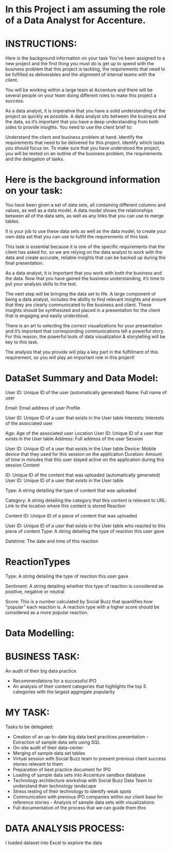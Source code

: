 
# In this Project i am assuming the role of a Data Analyst for Accenture.

# INSTRUCTIONS:
Here is the background information on your task
You’ve been assigned to a new project and the first thing you must do is get up to speed with the business problem that this project is tackling, the requirements that need to be fulfilled as deliverables and the alignment of internal teams with the client.

You will be working within a large team at Accenture and there will be several people on your team doing different roles to make this project a success.

As a data analyst, it is imperative that you have a solid understanding of the project as quickly as possible. A data analyst sits between the business and the data, so it’s important that you have a deep understanding from both sides to provide insights. You need to use the client brief to:

Understand the client and business problem at hand.
Identify the requirements that need to be delivered for this project.
Identify which tasks you should focus on.
To make sure that you have understood the project, you will be tested on an outline of the business problem, the requirements and the delegation of tasks.


# Here is the background information on your task:
You have been given a set of data sets, all containing different columns and values, as well as a data model. A data model shows the relationships between all of the data sets, as well as any links that you can use to merge tables.

It is your job to use these data sets as well as the data model, to create your own data set that you can use to fulfill the requirements of this task. 

This task is essential because it is one of the specific requirements that the client has asked for, so we are relying on the data analyst to work with the data and create accurate, reliable insights that can be backed up during the final presentation.

As a data analyst, it is important that you work with both the business and the data. Now that you have gained the business understanding, it’s time to put your analysis skills to the test. 

The next step will be bringing the data set to life. A large component of being a data analyst, includes the ability to find relevant insights and ensure that they are clearly communicated to the business and client. These insights should be synthesized and placed in a presentation for the client that is engaging and easily understood. 

There is an art to selecting the correct visualizations for your presentation and it’s important that corresponding communications tell a powerful story. For this reason, the powerful tools of data visualization & storytelling will be key to this task. 

The analysis that you provide will play a key part in the fulfillment of this requirement, so you will play an important role in this project!


# DataSet Summary and Data Model:
User
 ID: Unique ID of the user (automatically generated) Name: Full name of user

 Email: Email address of user
Profile

 User ID: Unique ID of a user that exists in the User table Interests: Interests of the associated user

Age: Age of the associated user
Location
User ID: Unique ID of a user that exists in the User table Address: Full address of the user
Session

User ID: Unique ID of a user that exists in the User table
Device: Mobile device that they used for this session on the application
Duration: Amount of time in minutes that this user stayed active on the application during this session
Content

ID: Unique ID of the content that was uploaded (automatically generated) User ID: Unique ID of a user that exists in the User table

Type: A string detailing the type of content that was uploaded

Category: A string detailing the category that this content is relevant to URL: Link to the location where this content is stored
Reaction

Content ID: Unique ID of a piece of content that was uploaded

User ID: Unique ID of a user that exists in the User table who reacted to this piece of content Type: A string detailing the type of reaction this user gave

Datetime: The date and time of this reaction

 # ReactionTypes
Type: A string detailing the type of reaction this user gave

Sentiment: A string detailing whether this type of reaction is considered as positive, negative or neutral

Score: This is a number calculated by Social Buzz that quantifies how “popular” each reaction is. A reaction type with a higher score should be considered as a more popular reaction.

# Data Modelling: 



# BUSINESS TASK:
An audit of their big data practice
- Recommendations for a successful IPO
- An analysis of their content categories that highlights the top 5 categories with the
largest aggregate popularity

# MY TASK: 

Tasks to be delegated:
- Creation of an up-to-date big data best practices presentation - Extraction of sample data sets using SQL
- On-site audit of their data-center
- Merging of sample data set tables
- Virtual session with Social Buzz team to present previous client success stories relevant to them
- Preparation of best practice document for IPO
- Loading of sample data sets into Accenture sandbox database
- Technology architecture workshop with Social Buzz Data Team to understand their
technology landscape
- Stress testing of their technology to identify weak spots
- Communication with previous IPO companies within our client base for reference stories - Analysis of sample data sets with visualizations
- Full documentation of the process that we can guide them thro


# DATA ANALYSIS PROCESS: 
I loaded dataset into Excel to explore the data 
